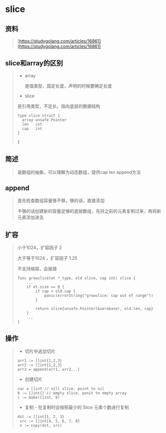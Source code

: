 # slice

## 资料

> [https://studygolang.com/articles/16861](https://studygolang.com/articles/16861)

## slice和array的区别

> * array
>
>     是值类型，固定长度，声明的时候要确定长度
> *  slice
>
> 是引用类型，不定长，指向底层的数据结构
> ```
> type slice struct {
> 	array unsafe.Pointer
> 	len   int
> 	cap   int
> }
> ```
>
> 1

## 简述

> 是数组的抽象。可以理解为动态数组，提供cap len append方法

## append

> 首先检查数组容量够不够，够的话，直接添加
>
> 不够的话创建新的容量足够的底层数组，先将之前的元素复制过来，再将新元素添加进去

## 扩容

> 小于1024，扩容因子  2
>
> 大于等于1024 ，扩容因子 1.25
>
> 不支持缩容，会报错
>
> ```
> func growslice(et *_type, old slice, cap int) slice {
>     ...
>     if et.size == 0 {
>         if cap < old.cap {
>             panic(errorString("growslice: cap out of range"))
>         }
>         
>         return slice{unsafe.Pointer(&zerobase), old.len, cap}
>     }
>     ...
> }
> ```

## 操作

> * 切片中追加切片
>
> ```
> arr1 := []int{1,2,3}
> arr2 := []int{1,2,3}
> arr2 = append(arr1, arr2...)
> ```
>
> * 创建切片
>
> ```
> var a []int // nill slice. point to nil
> b := []int{} // empty slice, ponit to empty array
> c := make([]int, 0)
> ```
>
> * 复制 - 在复制时会按照最少的 Slice 元素个数进行复制
>
> ```
> dst := []int{1, 2, 3}
>  src := []int{4, 5, 6, 7, 8}
>  n := copy(dst, src)
> ```



